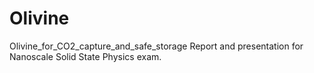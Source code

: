 # Olivine
Olivine_for_CO2_capture_and_safe_storage
Report and presentation for Nanoscale Solid State Physics exam.
